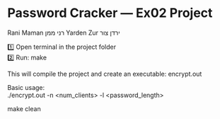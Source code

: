 # Password Cracker — Ex02 Project

Rani Maman רני ממן Yarden Zur ירדן צור

1️⃣ Open terminal in the project folder  
2️⃣ Run: make  
    
This will compile the project and create an executable: encrypt.out     

Basic usage:  
./encrypt.out -n <num_clients> -l <password_length>  
   
make clean
